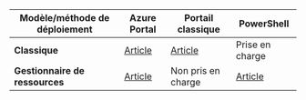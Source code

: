 |**Modèle/méthode de déploiement**|**Azure Portal**| **Portail classique** | **PowerShell**|
|-------------------------------------|-----------------|---------------------|---------------|
|**Classique** |  [Article](../articles/vpn-gateway/vpn-gateway-howto-point-to-site-classic-azure-portal.md)| [Article](../articles/vpn-gateway/vpn-gateway-point-to-site-create.md)  | Prise en charge |
|**Gestionnaire de ressources** |[Article](../articles/vpn-gateway/vpn-gateway-howto-point-to-site-resource-manager-portal.md)| Non pris en charge   | [Article](../articles/vpn-gateway/vpn-gateway-howto-point-to-site-rm-ps.md)  |

